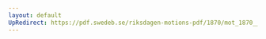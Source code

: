 ```yaml
---
layout: default
UpRedirect: https://pdf.swedeb.se/riksdagen-motions-pdf/1870/mot_1870__fk__00039/mot_1870__fk__00039_008.pdf
---
```

